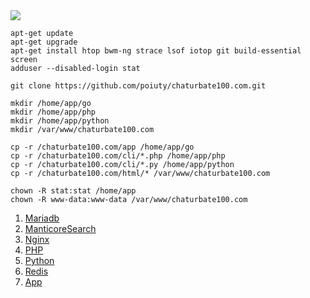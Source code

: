 <img src="https://raw.githubusercontent.com/poiuty/chaturbate100.com/master/html/img/github.jpg">

```
apt-get update
apt-get upgrade
apt-get install htop bwm-ng strace lsof iotop git build-essential screen
adduser --disabled-login stat
```

```
git clone https://github.com/poiuty/chaturbate100.com.git

mkdir /home/app/go
mkdir /home/app/php
mkdir /home/app/python
mkdir /var/www/chaturbate100.com

cp -r /chaturbate100.com/app /home/app/go
cp -r /chaturbate100.com/cli/*.php /home/app/php
cp -r /chaturbate100.com/cli/*.py /home/app/python
cp -r /chaturbate100.com/html/* /var/www/chaturbate100.com

chown -R stat:stat /home/app
chown -R www-data:www-data /var/www/chaturbate100.com
```

1. <a href="https://github.com/poiuty/chaturbate100.com/blob/master/install/mariadb.md">Mariadb</a><br/>
2. <a href="https://github.com/poiuty/chaturbate100.com/blob/master/install/manticoresearch.md">ManticoreSearch</a><br/>
3. <a href="https://github.com/poiuty/chaturbate100.com/blob/master/install/nginx.md">Nginx</a><br/>
4. <a href="https://github.com/poiuty/chaturbate100.com/blob/master/install/php.md">PHP</a><br/>
5. <a href="https://github.com/poiuty/chaturbate100.com/blob/master/install/python.md">Python</a><br/>
6. <a href="https://github.com/poiuty/chaturbate100.com/blob/master/install/redis.md">Redis</a><br/>
7. <a href="https://github.com/poiuty/chaturbate100.com/blob/master/install/app.md">App</a>
